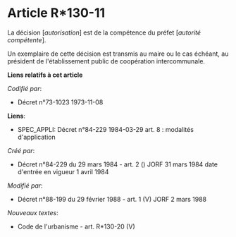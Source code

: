 # Article R*130-11

La décision [*autorisation*] est de la compétence du préfet [*autorité compétente*].

Un exemplaire de cette décision est transmis au maire ou le cas échéant, au président de l'établissement public de
coopération intercommunale.

**Liens relatifs à cet article**

_Codifié par_:

  - Décret n°73-1023 1973-11-08

**Liens**:

  - SPEC_APPLI: Décret n°84-229 1984-03-29 art. 8 : modalités d'application

_Créé par_:

  - Décret n°84-229 du 29 mars 1984 - art. 2 () JORF 31 mars 1984 date d'entrée en vigueur 1 avril 1984

_Modifié par_:

  - Décret n°88-199 du 29 février 1988 - art. 1 (V) JORF 2 mars 1988

_Nouveaux textes_:

  - Code de l'urbanisme - art. R*130-20 (V)
